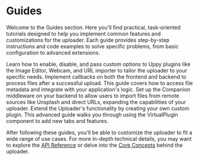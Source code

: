 # Guides

Welcome to the Guides section. Here you'll find practical, task-oriented tutorials designed to help you implement common features and customizations for the uploader. Each guide provides step-by-step instructions and code examples to solve specific problems, from basic configuration to advanced extensions.

<x-cards data-columns="2">
  <x-card data-title="Configuring Plugins" data-icon="lucide:puzzle" data-href="/guides/configuring-plugins">
    Learn how to enable, disable, and pass custom options to Uppy plugins like the Image Editor, Webcam, and URL importer to tailor the uploader to your specific needs.
  </x-card>
  <x-card data-title="Handling Uploads" data-icon="lucide:upload-cloud" data-href="/guides/handling-uploads">
    Implement callbacks on both the frontend and backend to process files after a successful upload. This guide covers how to access file metadata and integrate with your application's logic.
  </x-card>
  <x-card data-title="Integrating Remote Sources" data-icon="lucide:link" data-href="/guides/remote-sources">
    Set up the Companion middleware on your backend to allow users to import files from remote sources like Unsplash and direct URLs, expanding the capabilities of your uploader.
  </x-card>
  <x-card data-title="Creating a Custom Plugin" data-icon="lucide:blocks" data-href="/guides/custom-plugin">
    Extend the Uploader's functionality by creating your own custom plugin. This advanced guide walks you through using the VirtualPlugin component to add new tabs and features.
  </x-card>
</x-cards>

After following these guides, you'll be able to customize the uploader to fit a wide range of use cases. For more in-depth technical details, you may want to explore the [API Reference](./api-reference.md) or delve into the [Core Concepts](./concepts.md) behind the uploader.